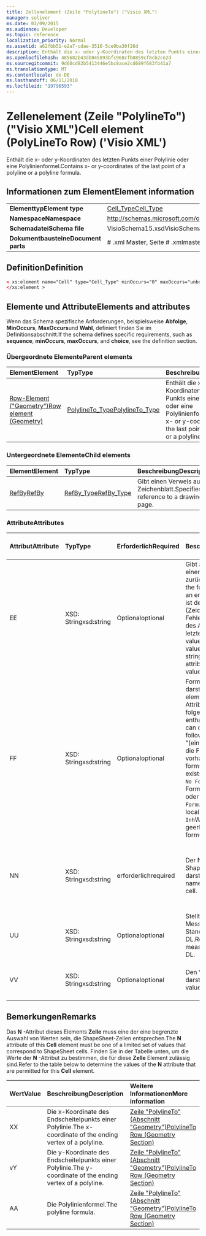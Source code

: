 ```yaml
---
title: Zellenelement (Zeile "PolylineTo") ("Visio XML")
manager: soliver
ms.date: 03/09/2015
ms.audience: Developer
ms.topic: reference
localization_priority: Normal
ms.assetid: a62fbb51-e2a7-cdae-3516-5ce9ba30f26d
description: Enthält die x- oder y-Koordinaten des letzten Punkts einer Polylinie oder eine Polylinienformel.
ms.openlocfilehash: 485682b43db045893bfc968cfb0859cf8cb2ce2d
ms.sourcegitcommit: 9d60cd82b5413446e5bc8ace2cd689f683fb41a7
ms.translationtype: MT
ms.contentlocale: de-DE
ms.lasthandoff: 06/11/2018
ms.locfileid: "19796593"
---
```

# <a name="cell-element-polylineto-row-visio-xml"></a><span data-ttu-id="212b3-103">Zellenelement (Zeile "PolylineTo") ("Visio XML")</span><span class="sxs-lookup"><span data-stu-id="212b3-103">Cell element (PolyLineTo Row) ('Visio XML')</span></span>

<span data-ttu-id="212b3-104">Enthält die x- oder y-Koordinaten des letzten Punkts einer Polylinie oder eine Polylinienformel.</span><span class="sxs-lookup"><span data-stu-id="212b3-104">Contains x- or y-coordinates of the last point of a polyline or a polyline formula.</span></span>
  
## <a name="element-information"></a><span data-ttu-id="212b3-105">Informationen zum Element</span><span class="sxs-lookup"><span data-stu-id="212b3-105">Element information</span></span>

|||
|:-----|:-----|
|<span data-ttu-id="212b3-106">**Elementtyp**</span><span class="sxs-lookup"><span data-stu-id="212b3-106">**Element type**</span></span> <br/> |[<span data-ttu-id="212b3-107">Cell_Type</span><span class="sxs-lookup"><span data-stu-id="212b3-107">Cell_Type</span></span>](cell_type-complextypevisio-xml.md) <br/> |
|<span data-ttu-id="212b3-108">**Namespace**</span><span class="sxs-lookup"><span data-stu-id="212b3-108">**Namespace**</span></span> <br/> |http://schemas.microsoft.com/office/visio/2012/main  <br/> |
|<span data-ttu-id="212b3-109">**Schemadatei**</span><span class="sxs-lookup"><span data-stu-id="212b3-109">**Schema file**</span></span> <br/> |<span data-ttu-id="212b3-110">VisioSchema15.xsd</span><span class="sxs-lookup"><span data-stu-id="212b3-110">VisioSchema15.xsd</span></span>  <br/> |
|<span data-ttu-id="212b3-111">**Dokumentbausteine**</span><span class="sxs-lookup"><span data-stu-id="212b3-111">**Document parts**</span></span> <br/> |<span data-ttu-id="212b3-112"># .xml Master, Seite # .xml</span><span class="sxs-lookup"><span data-stu-id="212b3-112">master#.xml, page#.xml</span></span>  <br/> |
   
## <a name="definition"></a><span data-ttu-id="212b3-113">Definition</span><span class="sxs-lookup"><span data-stu-id="212b3-113">Definition</span></span>

```XML
< xs:element name="Cell" type="Cell_Type" minOccurs="0" maxOccurs="unbounded" >
</xs:element >
```

## <a name="elements-and-attributes"></a><span data-ttu-id="212b3-114">Elemente und Attribute</span><span class="sxs-lookup"><span data-stu-id="212b3-114">Elements and attributes</span></span>

<span data-ttu-id="212b3-115">Wenn das Schema spezifische Anforderungen, beispielsweise **Abfolge**, **MinOccurs**, **MaxOccurs**und **Wahl**, definiert finden Sie im Definitionsabschnitt.</span><span class="sxs-lookup"><span data-stu-id="212b3-115">If the schema defines specific requirements, such as **sequence**, **minOccurs**, **maxOccurs**, and **choice**, see the definition section.</span></span> 
  
### <a name="parent-elements"></a><span data-ttu-id="212b3-116">Übergeordnete Elemente</span><span class="sxs-lookup"><span data-stu-id="212b3-116">Parent elements</span></span>

|<span data-ttu-id="212b3-117">**Element**</span><span class="sxs-lookup"><span data-stu-id="212b3-117">**Element**</span></span>|<span data-ttu-id="212b3-118">**Typ**</span><span class="sxs-lookup"><span data-stu-id="212b3-118">**Type**</span></span>|<span data-ttu-id="212b3-119">**Beschreibung**</span><span class="sxs-lookup"><span data-stu-id="212b3-119">**Description**</span></span>|
|:-----|:-----|:-----|
|[<span data-ttu-id="212b3-120">Row-Element ("Geometry")</span><span class="sxs-lookup"><span data-stu-id="212b3-120">Row element (Geometry)</span></span>](row-element-geometry-sectionvisio-xml.md) <br/> |[<span data-ttu-id="212b3-121">PolylineTo_Type</span><span class="sxs-lookup"><span data-stu-id="212b3-121">PolylineTo_Type</span></span>](polylineto_type-complextypevisio-xml.md) <br/> |<span data-ttu-id="212b3-122">Enthält die x- oder y-Koordinaten des letzten Punkts einer Polylinie oder eine Polylinienformel.</span><span class="sxs-lookup"><span data-stu-id="212b3-122">Contains x- or y-coordinates of the last point of a polyline or a polyline formula.</span></span>  <br/> |
   
### <a name="child-elements"></a><span data-ttu-id="212b3-123">Untergeordnete Elemente</span><span class="sxs-lookup"><span data-stu-id="212b3-123">Child elements</span></span>

|<span data-ttu-id="212b3-124">**Element**</span><span class="sxs-lookup"><span data-stu-id="212b3-124">**Element**</span></span>|<span data-ttu-id="212b3-125">**Typ**</span><span class="sxs-lookup"><span data-stu-id="212b3-125">**Type**</span></span>|<span data-ttu-id="212b3-126">**Beschreibung**</span><span class="sxs-lookup"><span data-stu-id="212b3-126">**Description**</span></span>|
|:-----|:-----|:-----|
|[<span data-ttu-id="212b3-127">RefBy</span><span class="sxs-lookup"><span data-stu-id="212b3-127">RefBy</span></span>](refby-element-cell_type-complextypevisio-xml.md) <br/> |[<span data-ttu-id="212b3-128">RefBy_Type</span><span class="sxs-lookup"><span data-stu-id="212b3-128">RefBy_Type</span></span>](refby_type-complextypevisio-xml.md) <br/> |<span data-ttu-id="212b3-129">Gibt einen Verweis auf ein Zeichenblatt.</span><span class="sxs-lookup"><span data-stu-id="212b3-129">Specifies a reference to a drawing page.</span></span>  <br/> |
   
### <a name="attributes"></a><span data-ttu-id="212b3-130">Attribute</span><span class="sxs-lookup"><span data-stu-id="212b3-130">Attributes</span></span>

|<span data-ttu-id="212b3-131">**Attribut**</span><span class="sxs-lookup"><span data-stu-id="212b3-131">**Attribute**</span></span>|<span data-ttu-id="212b3-132">**Typ**</span><span class="sxs-lookup"><span data-stu-id="212b3-132">**Type**</span></span>|<span data-ttu-id="212b3-133">**Erforderlich**</span><span class="sxs-lookup"><span data-stu-id="212b3-133">**Required**</span></span>|<span data-ttu-id="212b3-134">**Beschreibung**</span><span class="sxs-lookup"><span data-stu-id="212b3-134">**Description**</span></span>|<span data-ttu-id="212b3-135">**Mögliche Werte**</span><span class="sxs-lookup"><span data-stu-id="212b3-135">**Possible values**</span></span>|
|:-----|:-----|:-----|:-----|:-----|
|<span data-ttu-id="212b3-136">E</span><span class="sxs-lookup"><span data-stu-id="212b3-136">E</span></span>  <br/> |<span data-ttu-id="212b3-137">XSD: String</span><span class="sxs-lookup"><span data-stu-id="212b3-137">xsd:string</span></span>  <br/> |<span data-ttu-id="212b3-138">Optional</span><span class="sxs-lookup"><span data-stu-id="212b3-138">optional</span></span>  <br/> |<span data-ttu-id="212b3-139">Gibt an, dass die Formel einen Fehler zurückgibt.</span><span class="sxs-lookup"><span data-stu-id="212b3-139">Indicates that the formula evaluates to an error.</span></span> <span data-ttu-id="212b3-140">Der Wert von **E** ist der aktuelle Wert (Zeichenfolge mit einer Fehlermeldung); der Wert des Attributs **V** ist der letzte gültige Wert.</span><span class="sxs-lookup"><span data-stu-id="212b3-140">The value of **E** is the current value (an error message string); the value of the **V** attribute is the last valid value.</span></span>  <br/> |<span data-ttu-id="212b3-141">Zeichenfolge mit einer Fehlermeldung.</span><span class="sxs-lookup"><span data-stu-id="212b3-141">An error message string.</span></span>  <br/> |
|<span data-ttu-id="212b3-142">F</span><span class="sxs-lookup"><span data-stu-id="212b3-142">F</span></span>  <br/> |<span data-ttu-id="212b3-143">XSD: String</span><span class="sxs-lookup"><span data-stu-id="212b3-143">xsd:string</span></span>  <br/> |<span data-ttu-id="212b3-144">Optional</span><span class="sxs-lookup"><span data-stu-id="212b3-144">optional</span></span>  <br/> | <span data-ttu-id="212b3-145">Formel für das Element darstellt.</span><span class="sxs-lookup"><span data-stu-id="212b3-145">Represents the element's formula.</span></span> <span data-ttu-id="212b3-146">Dieses Attribut kann eine der folgenden Zeichenfolgen enthalten:</span><span class="sxs-lookup"><span data-stu-id="212b3-146">This attribute can contain one of the following strings:</span></span>  <br/>  <span data-ttu-id="212b3-147">"(einige Formel)" Wenn die Formel lokal vorhanden ist.</span><span class="sxs-lookup"><span data-stu-id="212b3-147">'(some formula)' if the formula exists locally</span></span>  <br/>  <span data-ttu-id="212b3-148">`No Formula`Wenn die Formel lokal gelöscht oder blockiert ist.</span><span class="sxs-lookup"><span data-stu-id="212b3-148">`No Formula` if the formula is locally deleted or blocked</span></span>  <br/>  <span data-ttu-id="212b3-149">`Inh`Wenn die Formel geerbt wird.</span><span class="sxs-lookup"><span data-stu-id="212b3-149">`Inh` if the formula is inherited.</span></span>  <br/> |<span data-ttu-id="212b3-150">Eine Formel.</span><span class="sxs-lookup"><span data-stu-id="212b3-150">A formula.</span></span>  <br/> |
|<span data-ttu-id="212b3-151">N</span><span class="sxs-lookup"><span data-stu-id="212b3-151">N</span></span>  <br/> |<span data-ttu-id="212b3-152">XSD: String</span><span class="sxs-lookup"><span data-stu-id="212b3-152">xsd:string</span></span>  <br/> |<span data-ttu-id="212b3-153">erforderlich</span><span class="sxs-lookup"><span data-stu-id="212b3-153">required</span></span>  <br/> |<span data-ttu-id="212b3-154">Der Name der ShapeSheet-Zelle darstellt.</span><span class="sxs-lookup"><span data-stu-id="212b3-154">Represents the name of the ShapeSheet cell.</span></span>  <br/> |<span data-ttu-id="212b3-155">Der Name der ShapeSheet-Zelle.</span><span class="sxs-lookup"><span data-stu-id="212b3-155">The name of the ShapeSheet cell.</span></span>  <br/> <span data-ttu-id="212b3-156">Siehe Abschnitt "Hinweise".</span><span class="sxs-lookup"><span data-stu-id="212b3-156">See the Remarks section below.</span></span>  <br/> |
|<span data-ttu-id="212b3-157">U</span><span class="sxs-lookup"><span data-stu-id="212b3-157">U</span></span>  <br/> |<span data-ttu-id="212b3-158">XSD: String</span><span class="sxs-lookup"><span data-stu-id="212b3-158">xsd:string</span></span>  <br/> |<span data-ttu-id="212b3-159">Optional</span><span class="sxs-lookup"><span data-stu-id="212b3-159">optional</span></span>  <br/> |<span data-ttu-id="212b3-160">Stellt eine Einheit der Messung der Standardwert ist DL.</span><span class="sxs-lookup"><span data-stu-id="212b3-160">Represents a unit of measure The default is DL.</span></span>  <br/> |<span data-ttu-id="212b3-161">Die Einheiten der Zelle.</span><span class="sxs-lookup"><span data-stu-id="212b3-161">The units of the cell.</span></span>  <br/> |
|<span data-ttu-id="212b3-162">V</span><span class="sxs-lookup"><span data-stu-id="212b3-162">V</span></span>  <br/> |<span data-ttu-id="212b3-163">XSD: String</span><span class="sxs-lookup"><span data-stu-id="212b3-163">xsd:string</span></span>  <br/> |<span data-ttu-id="212b3-164">Optional</span><span class="sxs-lookup"><span data-stu-id="212b3-164">optional</span></span>  <br/> |<span data-ttu-id="212b3-165">Den Wert der Zelle darstellt.</span><span class="sxs-lookup"><span data-stu-id="212b3-165">Represents the value of the cell.</span></span>  <br/> |<span data-ttu-id="212b3-166">Der Wert der ShapeSheet-Zelle.</span><span class="sxs-lookup"><span data-stu-id="212b3-166">The value of the ShapeSheet cell.</span></span>  <br/> |
   
## <a name="remarks"></a><span data-ttu-id="212b3-167">Bemerkungen</span><span class="sxs-lookup"><span data-stu-id="212b3-167">Remarks</span></span>

<span data-ttu-id="212b3-168">Das **N** -Attribut dieses Elements **Zelle** muss eine der eine begrenzte Auswahl von Werten sein, die ShapeSheet-Zellen entsprechen.</span><span class="sxs-lookup"><span data-stu-id="212b3-168">The **N** attribute of this **Cell** element must be one of a limited set of values that correspond to ShapeSheet cells.</span></span> <span data-ttu-id="212b3-169">Finden Sie in der Tabelle unten, um die Werte der **N** -Attribut zu bestimmen, die für diese **Zelle** Element zulässig sind.</span><span class="sxs-lookup"><span data-stu-id="212b3-169">Refer to the table below to determine the values of the **N** attribute that are permitted for this **Cell** element.</span></span> 
  
|<span data-ttu-id="212b3-170">**Wert**</span><span class="sxs-lookup"><span data-stu-id="212b3-170">**Value**</span></span>|<span data-ttu-id="212b3-171">**Beschreibung**</span><span class="sxs-lookup"><span data-stu-id="212b3-171">**Description**</span></span>|<span data-ttu-id="212b3-172">**Weitere Informationen**</span><span class="sxs-lookup"><span data-stu-id="212b3-172">**More information**</span></span>|
|:-----|:-----|:-----|
|<span data-ttu-id="212b3-173">X</span><span class="sxs-lookup"><span data-stu-id="212b3-173">X</span></span>  <br/> |<span data-ttu-id="212b3-174">Die x-Koordinate des Endscheitelpunkts einer Polylinie.</span><span class="sxs-lookup"><span data-stu-id="212b3-174">The x-coordinate of the ending vertex of a polyline.</span></span>  <br/> |[<span data-ttu-id="212b3-175">Zeile "PolylineTo" (Abschnitt "Geometry")</span><span class="sxs-lookup"><span data-stu-id="212b3-175">PolylineTo Row (Geometry Section)</span></span>](polylineto-row-geometry-section.md) <br/> |
|<span data-ttu-id="212b3-176">v</span><span class="sxs-lookup"><span data-stu-id="212b3-176">Y</span></span>  <br/> |<span data-ttu-id="212b3-177">Die y-Koordinate des Endscheitelpunkts einer Polylinie.</span><span class="sxs-lookup"><span data-stu-id="212b3-177">The y-coordinate of the ending vertex of a polyline.</span></span>  <br/> |[<span data-ttu-id="212b3-178">Zeile "PolylineTo" (Abschnitt "Geometry")</span><span class="sxs-lookup"><span data-stu-id="212b3-178">PolylineTo Row (Geometry Section)</span></span>](polylineto-row-geometry-section.md) <br/> |
|<span data-ttu-id="212b3-179">A</span><span class="sxs-lookup"><span data-stu-id="212b3-179">A</span></span>  <br/> |<span data-ttu-id="212b3-180">Die Polylinienformel.</span><span class="sxs-lookup"><span data-stu-id="212b3-180">The polyline formula.</span></span>  <br/> |[<span data-ttu-id="212b3-181">Zeile "PolylineTo" (Abschnitt "Geometry")</span><span class="sxs-lookup"><span data-stu-id="212b3-181">PolylineTo Row (Geometry Section)</span></span>](polylineto-row-geometry-section.md) <br/> |
   

